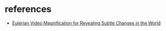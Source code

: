 # references
* [Eulerian Video Magnification for Revealing Subtle Changes in the World](https://people.csail.mit.edu/mrub/evm/)